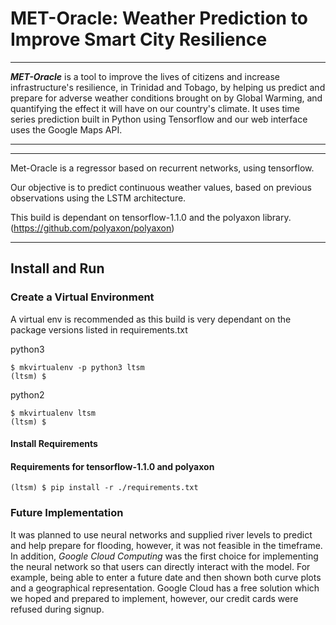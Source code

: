 # MET-Oracle: Weather Prediction to Improve Smart City Resilience
---
__*MET-Oracle*__ is a tool to improve the lives of citizens and increase infrastructure's resilience, in Trinidad and Tobago, by helping us predict and prepare for adverse weather conditions brought on by Global Warming, and quantifying the effect it will have on our country's climate. It uses time series prediction built in Python using Tensorflow and our web interface uses the Google Maps API.

---
---

Met-Oracle is a regressor based on recurrent networks, using tensorflow.

Our objective is to predict continuous weather values, based on previous observations using the LSTM architecture.

This build is dependant on tensorflow-1.1.0 and the polyaxon library. (https://github.com/polyaxon/polyaxon)

---
## Install and Run

### Create a Virtual Environment
A virtual env is recommended as this build is very dependant on the package versions listed in requirements.txt

python3

```
$ mkvirtualenv -p python3 ltsm
(ltsm) $
```

python2
```
$ mkvirtualenv ltsm
(ltsm) $
```

#### Install Requirements

#### Requirements for tensorflow-1.1.0 and polyaxon

```
(ltsm) $ pip install -r ./requirements.txt
```

### Future Implementation

It was planned to use neural networks and supplied river levels to predict and help prepare for flooding, however, it was not feasible in the timeframe. 
In addition, *Google Cloud Computing* was the first choice for implementing the neural network so that users can directly interact with the model. For example, being able to enter a future date and then shown both curve plots and a geographical representation. Google Cloud has a free solution which we hoped and prepared to implement, however, our credit cards were refused during signup.
